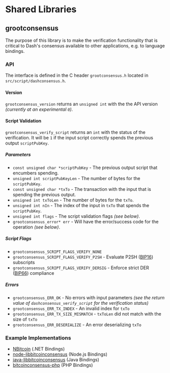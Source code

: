 Shared Libraries
================

## grootconsensus

The purpose of this library is to make the verification functionality that is critical to Dash's consensus available to other applications, e.g. to language bindings.

### API

The interface is defined in the C header `grootconsensus.h` located in  `src/script/dashconsensus.h`.

#### Version

`grootconsensus_version` returns an `unsigned int` with the the API version *(currently at an experimental `0`)*.

#### Script Validation

`grootconsensus_verify_script` returns an `int` with the status of the verification. It will be `1` if the input script correctly spends the previous output `scriptPubKey`.

##### Parameters
- `const unsigned char *scriptPubKey` - The previous output script that encumbers spending.
- `unsigned int scriptPubKeyLen` - The number of bytes for the `scriptPubKey`.
- `const unsigned char *txTo` - The transaction with the input that is spending the previous output.
- `unsigned int txToLen` - The number of bytes for the `txTo`.
- `unsigned int nIn` - The index of the input in `txTo` that spends the `scriptPubKey`.
- `unsigned int flags` - The script validation flags *(see below)*.
- `grootconsensus_error* err` - Will have the error/success code for the operation *(see below)*.

##### Script Flags
- `grootconsensus_SCRIPT_FLAGS_VERIFY_NONE`
- `grootconsensus_SCRIPT_FLAGS_VERIFY_P2SH` - Evaluate P2SH ([BIP16](https://github.com/bitcoin/bips/blob/master/bip-0016.mediawiki)) subscripts
- `grootconsensus_SCRIPT_FLAGS_VERIFY_DERSIG` - Enforce strict DER ([BIP66](https://github.com/bitcoin/bips/blob/master/bip-0066.mediawiki)) compliance

##### Errors
- `grootconsensus_ERR_OK` - No errors with input parameters *(see the return value of `dashconsensus_verify_script` for the verification status)*
- `grootconsensus_ERR_TX_INDEX` - An invalid index for `txTo`
- `grootconsensus_ERR_TX_SIZE_MISMATCH` - `txToLen` did not match with the size of `txTo`
- `grootconsensus_ERR_DESERIALIZE` - An error deserializing `txTo`

### Example Implementations
- [NBitcoin](https://github.com/NicolasDorier/NBitcoin/blob/master/NBitcoin/Script.cs#L814) (.NET Bindings)
- [node-libbitcoinconsensus](https://github.com/bitpay/node-libbitcoinconsensus) (Node.js Bindings)
- [java-libbitcoinconsensus](https://github.com/dexX7/java-libbitcoinconsensus) (Java Bindings)
- [bitcoinconsensus-php](https://github.com/Bit-Wasp/bitcoinconsensus-php) (PHP Bindings)

